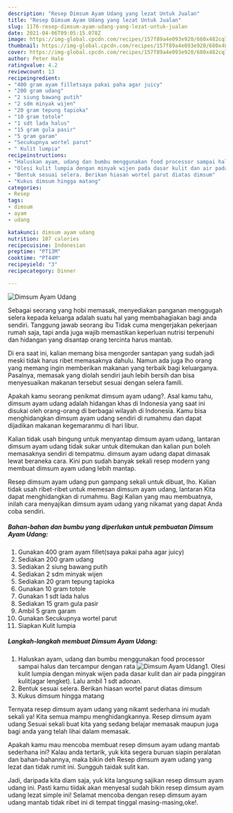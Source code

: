 ```yaml
---
description: "Resep Dimsum Ayam Udang yang lezat Untuk Jualan"
title: "Resep Dimsum Ayam Udang yang lezat Untuk Jualan"
slug: 1176-resep-dimsum-ayam-udang-yang-lezat-untuk-jualan
date: 2021-04-06T09:05:15.078Z
image: https://img-global.cpcdn.com/recipes/157f89a4e093e920/680x482cq70/dimsum-ayam-udang-foto-resep-utama.jpg
thumbnail: https://img-global.cpcdn.com/recipes/157f89a4e093e920/680x482cq70/dimsum-ayam-udang-foto-resep-utama.jpg
cover: https://img-global.cpcdn.com/recipes/157f89a4e093e920/680x482cq70/dimsum-ayam-udang-foto-resep-utama.jpg
author: Peter Hale
ratingvalue: 4.2
reviewcount: 13
recipeingredient:
- "400 gram ayam filletsaya pakai paha agar juicy"
- "200 gram udang"
- "2 siung bawang putih"
- "2 sdm minyak wijen"
- "20 gram tepung tapioka"
- "10 gram totole"
- "1 sdt lada halus"
- "15 gram gula pasir"
- "5 gram garam"
- "Secukupnya wortel parut"
- " Kulit lumpia"
recipeinstructions:
- "Haluskan ayam, udang dan bumbu menggunakan food processor sampai halus dan tercampur dengan rata"
- "Olesi kulit lumpia dengan minyak wijen pada dasar kulit dan air pada pinggiran kulit(agar lengket). Lalu ambil 1 sdt adonan."
- "Bentuk sesuai selera. Berikan hiasan wortel parut diatas dimsum"
- "Kukus dimsum hingga matang"
categories:
- Resep
tags:
- dimsum
- ayam
- udang

katakunci: dimsum ayam udang 
nutrition: 107 calories
recipecuisine: Indonesian
preptime: "PT13M"
cooktime: "PT44M"
recipeyield: "3"
recipecategory: Dinner

---
```



![Dimsum Ayam Udang](https://img-global.cpcdn.com/recipes/157f89a4e093e920/680x482cq70/dimsum-ayam-udang-foto-resep-utama.jpg)

Sebagai seorang yang hobi memasak, menyediakan panganan menggugah selera kepada keluarga adalah suatu hal yang membahagiakan bagi anda sendiri. Tanggung jawab seorang ibu Tidak cuma mengerjakan pekerjaan rumah saja, tapi anda juga wajib memastikan keperluan nutrisi terpenuhi dan hidangan yang disantap orang tercinta harus mantab.

Di era  saat ini, kalian memang bisa mengorder santapan yang sudah jadi meski tidak harus ribet memasaknya dahulu. Namun ada juga lho orang yang memang ingin memberikan makanan yang terbaik bagi keluarganya. Pasalnya, memasak yang diolah sendiri jauh lebih bersih dan bisa menyesuaikan makanan tersebut sesuai dengan selera famili. 



Apakah kamu seorang penikmat dimsum ayam udang?. Asal kamu tahu, dimsum ayam udang adalah hidangan khas di Indonesia yang saat ini disukai oleh orang-orang di berbagai wilayah di Indonesia. Kamu bisa menghidangkan dimsum ayam udang sendiri di rumahmu dan dapat dijadikan makanan kegemaranmu di hari libur.

Kalian tidak usah bingung untuk menyantap dimsum ayam udang, lantaran dimsum ayam udang tidak sukar untuk ditemukan dan kalian pun boleh memasaknya sendiri di tempatmu. dimsum ayam udang dapat dimasak lewat beraneka cara. Kini pun sudah banyak sekali resep modern yang membuat dimsum ayam udang lebih mantap.

Resep dimsum ayam udang pun gampang sekali untuk dibuat, lho. Kalian tidak usah ribet-ribet untuk memesan dimsum ayam udang, lantaran Kita dapat menghidangkan di rumahmu. Bagi Kalian yang mau membuatnya, inilah cara menyajikan dimsum ayam udang yang nikamat yang dapat Anda coba sendiri.

<!--inarticleads1-->

##### Bahan-bahan dan bumbu yang diperlukan untuk pembuatan Dimsum Ayam Udang:

1. Gunakan 400 gram ayam fillet(saya pakai paha agar juicy)
1. Sediakan 200 gram udang
1. Sediakan 2 siung bawang putih
1. Sediakan 2 sdm minyak wijen
1. Sediakan 20 gram tepung tapioka
1. Gunakan 10 gram totole
1. Gunakan 1 sdt lada halus
1. Sediakan 15 gram gula pasir
1. Ambil 5 gram garam
1. Gunakan Secukupnya wortel parut
1. Siapkan  Kulit lumpia




<!--inarticleads2-->

##### Langkah-langkah membuat Dimsum Ayam Udang:

1. Haluskan ayam, udang dan bumbu menggunakan food processor sampai halus dan tercampur dengan rata
<img src="https://img-global.cpcdn.com/steps/2257d2ca748809a0/160x128cq70/dimsum-ayam-udang-langkah-memasak-1-foto.jpg" alt="Dimsum Ayam Udang">1. Olesi kulit lumpia dengan minyak wijen pada dasar kulit dan air pada pinggiran kulit(agar lengket). Lalu ambil 1 sdt adonan.
1. Bentuk sesuai selera. Berikan hiasan wortel parut diatas dimsum
1. Kukus dimsum hingga matang




Ternyata resep dimsum ayam udang yang nikamt sederhana ini mudah sekali ya! Kita semua mampu menghidangkannya. Resep dimsum ayam udang Sesuai sekali buat kita yang sedang belajar memasak maupun juga bagi anda yang telah lihai dalam memasak.

Apakah kamu mau mencoba membuat resep dimsum ayam udang mantab sederhana ini? Kalau anda tertarik, yuk kita segera buruan siapin peralatan dan bahan-bahannya, maka bikin deh Resep dimsum ayam udang yang lezat dan tidak rumit ini. Sungguh taidak sulit kan. 

Jadi, daripada kita diam saja, yuk kita langsung sajikan resep dimsum ayam udang ini. Pasti kamu tiidak akan menyesal sudah bikin resep dimsum ayam udang lezat simple ini! Selamat mencoba dengan resep dimsum ayam udang mantab tidak ribet ini di tempat tinggal masing-masing,oke!.

